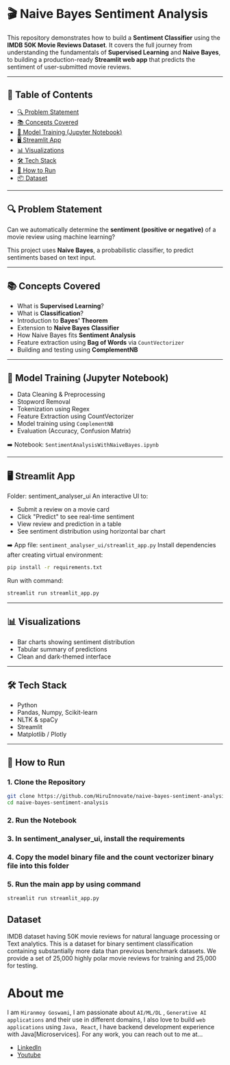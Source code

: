 # 🎬 Naive Bayes Sentiment Analysis

This repository demonstrates how to build a **Sentiment Classifier** using the **IMDB 50K Movie Reviews Dataset**. It covers the full journey from understanding the fundamentals of **Supervised Learning** and **Naive Bayes**, to building a production-ready **Streamlit web app** that predicts the sentiment of user-submitted movie reviews.

---

## 📌 Table of Contents

- [🔍 Problem Statement](#-problem-statement)
- [📚 Concepts Covered](#-concepts-covered)
- [🧪 Model Training (Jupyter Notebook)](#-model-training-jupyter-notebook)
- [🖥️ Streamlit App](#️-streamlit-app)
- [📊 Visualizations](#-visualizations)
- [🛠️ Tech Stack](#️-tech-stack)
- [🚀 How to Run](#-how-to-run)
- [📦 Dataset](#-dataset)


---

## 🔍 Problem Statement

Can we automatically determine the **sentiment (positive or negative)** of a movie review using machine learning?

This project uses **Naive Bayes**, a probabilistic classifier, to predict sentiments based on text input.

---

## 📚 Concepts Covered

- What is **Supervised Learning**?
- What is **Classification**?
- Introduction to **Bayes' Theorem**
- Extension to **Naive Bayes Classifier**
- How Naive Bayes fits **Sentiment Analysis**
- Feature extraction using **Bag of Words** via `CountVectorizer`
- Building and testing using **ComplementNB**

---

## 🧪 Model Training (Jupyter Notebook)

- Data Cleaning & Preprocessing
- Stopword Removal
- Tokenization using Regex
- Feature Extraction using CountVectorizer
- Model training using `ComplementNB`
- Evaluation (Accuracy, Confusion Matrix)

➡️ Notebook: `SentimentAnalysisWithNaiveBayes.ipynb`

---

## 🖥️ Streamlit App
Folder: sentiment_analyser_ui
An interactive UI to:
- Submit a review on a movie card
- Click "Predict" to see real-time sentiment
- View review and prediction in a table
- See sentiment distribution using horizontal bar chart

➡️ App file: `sentiment_analyser_ui/streamlit_app.py`
Install dependencies after creating virtual environment:
```bash
pip install -r requirements.txt
```


Run with command:
```bash
streamlit run streamlit_app.py
```

---

## 📊 Visualizations

- Bar charts showing sentiment distribution
- Tabular summary of predictions
- Clean and dark-themed interface

---

## 🛠️ Tech Stack

- Python
- Pandas, Numpy, Scikit-learn
- NLTK & spaCy
- Streamlit
- Matplotlib / Plotly

---

## 🚀 How to Run

### 1. Clone the Repository

```bash
git clone https://github.com/HiruInnovate/naive-bayes-sentiment-analysis.git
cd naive-bayes-sentiment-analysis
```
### 2. Run the Notebook
### 3. In sentiment_analyser_ui, install the requirements
### 4. Copy the model binary file and the count vectorizer binary file into this folder
### 5. Run the main app by using command
```bash
streamlit run streamlit_app.py
```
## Dataset
IMDB dataset having 50K movie reviews for natural language processing or Text analytics. This is a dataset for binary sentiment classification containing substantially more data than previous benchmark datasets. We provide a set of 25,000 highly polar movie reviews for training and 25,000 for testing.

# About me
I am `Hiranmoy Goswami`, I am passionate about `AI/ML/DL` , `Generative AI applications` and their use in different domains, I also love to build `web applications` using `Java, React`, I have backend development experience with Java[Microservices]. For any work, you can reach out to me at...

* [LinkedIn](https://www.linkedin.com/in/hiranmoy-goswami-1997-dev/)
* [Youtube](https://www.youtube.com/channel/UCzQ9e6BsI1XiBWD3wlBRfrQ)